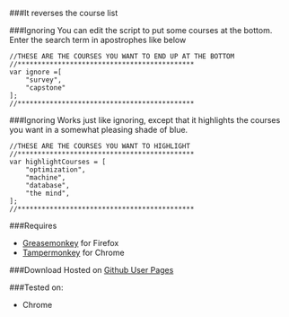 ###It reverses the course list 

###Ignoring
You can edit the script to put some courses at the bottom. Enter the search term in apostrophes like below
```
//THESE ARE THE COURSES YOU WANT TO END UP AT THE BOTTOM
//********************************************
var ignore =[
	"survey",
	"capstone"
];
//********************************************
```

###Ignoring
Works just like ignoring, except that it highlights the courses you want in a somewhat pleasing shade of blue.
```
//THESE ARE THE COURSES YOU WANT TO HIGHLIGHT
//********************************************
var highlightCourses = [
	"optimization",
	"machine",
	"database",
	"the mind",
];
//********************************************
```

###Requires

- [Greasemonkey](https://addons.mozilla.org/en-us/firefox/addon/greasemonkey/) for Firefox 
- [Tampermonkey](https://chrome.google.com/webstore/detail/tampermonkey/dhdgffkkebhmkfjojejmpbldmpobfkfo?hl=en) for Chrome

###Download
Hosted on [Github User Pages](http://glencbz.github.io/Assets/edimensionReverser.user.js)

###Tested on:
- Chrome